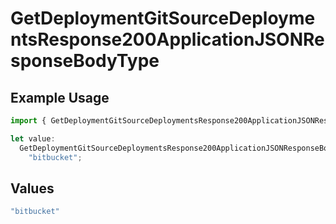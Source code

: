 # GetDeploymentGitSourceDeploymentsResponse200ApplicationJSONResponseBodyType

## Example Usage

```typescript
import { GetDeploymentGitSourceDeploymentsResponse200ApplicationJSONResponseBodyType } from "@vercel/sdk/models/getdeploymentop.js";

let value:
  GetDeploymentGitSourceDeploymentsResponse200ApplicationJSONResponseBodyType =
    "bitbucket";
```

## Values

```typescript
"bitbucket"
```